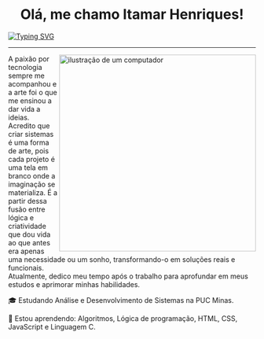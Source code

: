 <h1 align="center">Olá, me chamo Itamar Henriques!</h1>

[![Typing SVG](https://readme-typing-svg.demolab.com?font=Fira+Code&weight=500&size=24&pause=1000&color=F7F7F7&center=true&vCenter=true&width=1100&lines=Seja+bem+vindo+ao+meu+GitHub!+%E0%B8%85%E2%81%A0%5E%E2%81%A0%E2%80%A2%E2%81%A0%EF%BB%8C%E2%81%A0%E2%80%A2%E2%81%A0%5E%E2%81%A0%E0%B8%85)](https://git.io/typing-svg)

---

<img src="https://raw.githubusercontent.com/MicaelliMedeiros/micaellimedeiros/master/image/computer-illustration.png" alt="ilustração de um computador" min-width="400px" max-width="400px" width="400px" align="right">

<p align="left"> 
  A paixão por tecnologia sempre me acompanhou e a arte foi o que me ensinou a dar vida a ideias. Acredito que criar sistemas é uma forma de arte, pois cada projeto é uma tela em branco onde a imaginação se materializa. É a partir dessa fusão entre lógica e criatividade que dou vida ao que antes era apenas uma necessidade ou um sonho, transformando-o em soluções reais e funcionais.<br>
  Atualmente, dedico meu tempo após o trabalho para aprofundar em meus estudos e aprimorar minhas habilidades.
</p>

<p align="left">
 🎓 Estudando Análise e Desenvolvimento de Sistemas na PUC Minas.
</p>

<p align="left">
  🌱 Estou aprendendo: Algoritmos, Lógica de programação, HTML, CSS, JavaScript e Linguagem C.
</p>
    


